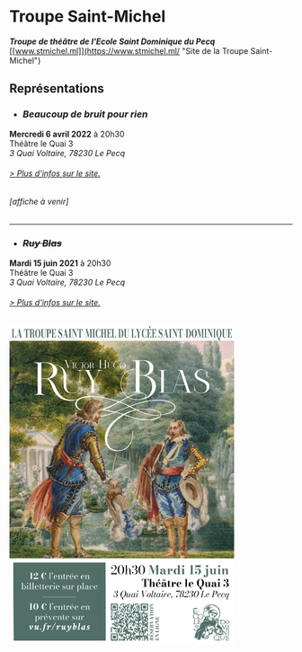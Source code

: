 # **Troupe Saint-Michel**
***Troupe de théâtre de l'Ecole Saint Dominique du Pecq***  
[[www.stmichel.ml]](https://www.stmichel.ml/ "Site de la Troupe Saint-Michel")
## Représentations

+ ### ***Beaucoup de bruit pour rien***  
**Mercredi 6 avril 2022** à 20h30  
Théâtre le Quai 3  
*3 Quai Voltaire, 78230 Le Pecq*  

###### [> Plus d'infos sur le site.](https://www.stmichel.ml/ "Site de la Troupe Saint-Michel")

###### [affiche à venir]

***

+ ### ~~***Ruy Blas***~~  
**Mardi 15 juin 2021** à 20h30  
Théâtre le Quai 3  
*3 Quai Voltaire, 78230 Le Pecq*  

###### [> Plus d'infos sur le site.](https://www.stmichel.ml/ "Site de la Troupe Saint-Michel")

<img src="https://github.com/bastonus/stmichel/blob/main/affiches/Ruy%20Blas%20version%2010.jpg" alt="Affiche de Ruy Blas" width="400"/>
